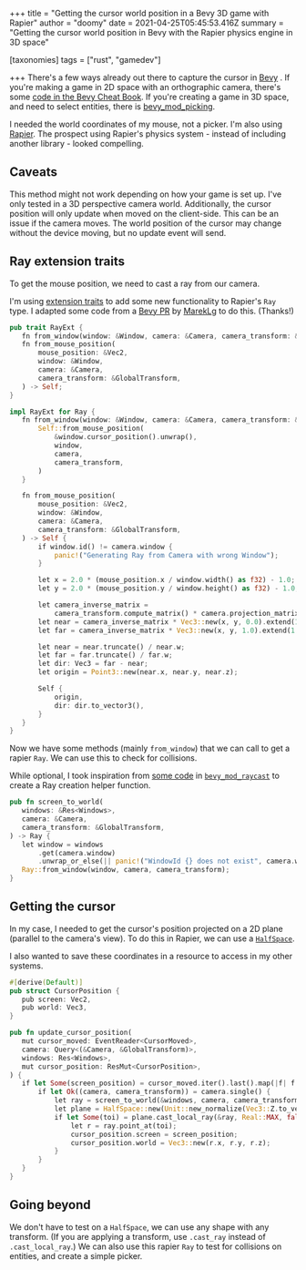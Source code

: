 +++
title = "Getting the cursor world position in a Bevy 3D game with Rapier"
author = "doomy"
date = 2021-04-25T05:45:53.416Z
summary = "Getting the cursor world position in Bevy with the Rapier physics engine in 3D space"

[taxonomies]
tags = ["rust", "gamedev"]

+++
There's a few ways already out there to capture the cursor in [Bevy](https://bevyengine.org) . If you're making a game in 2D space with an orthographic camera, there's some [code in the Bevy Cheat Book](https://bevy-cheatbook.github.io/cookbook/cursor2world.html#2d-games). If you're creating a game in 3D space, and need to select entities, there is [bevy_mod_picking](https://lib.rs/crates/bevy_mod_picking).

I needed the world coordinates of my mouse, not a picker. I'm also using [Rapier](https://rapier.rs). The prospect using Rapier's physics system - instead of including another library - looked compelling.

## Caveats

This method might not work depending on how your game is set up. I've only tested in a 3D perspective camera world. Additionally, the cursor position will only update when moved on the client-side. This can be an issue if the camera moves. The world position of the cursor may change without the device moving, but no update event will send.

## Ray extension traits

To get the mouse position, we need to cast a ray from our camera.

I'm using [extension traits](https://rust-lang.github.io/rfcs/0445-extension-trait-conventions.html) to add some new functionality to Rapier's `Ray` type. I adapted some code from a [Bevy PR](https://github.com/bevyengine/bevy/pull/615/files#diff-b8d1b19c39cd5204a806524463a0dd17a744079b4ffae0819b9056d6eb718533R11) by [MarekLg](https://github.com/bevyengine/bevy/pull/615#issue-496846792) to do this. (Thanks!)

```rs
pub trait RayExt {
   fn from_window(window: &Window, camera: &Camera, camera_transform: &GlobalTransform) -> Self;
   fn from_mouse_position(
       mouse_position: &Vec2,
       window: &Window,
       camera: &Camera,
       camera_transform: &GlobalTransform,
   ) -> Self;
}

impl RayExt for Ray {
   fn from_window(window: &Window, camera: &Camera, camera_transform: &GlobalTransform) -> Self {
       Self::from_mouse_position(
           &window.cursor_position().unwrap(),
           window,
           camera,
           camera_transform,
       )
   }

   fn from_mouse_position(
       mouse_position: &Vec2,
       window: &Window,
       camera: &Camera,
       camera_transform: &GlobalTransform,
   ) -> Self {
       if window.id() != camera.window {
           panic!("Generating Ray from Camera with wrong Window");
       }

       let x = 2.0 * (mouse_position.x / window.width() as f32) - 1.0;
       let y = 2.0 * (mouse_position.y / window.height() as f32) - 1.0;

       let camera_inverse_matrix =
           camera_transform.compute_matrix() * camera.projection_matrix.inverse();
       let near = camera_inverse_matrix * Vec3::new(x, y, 0.0).extend(1.0);
       let far = camera_inverse_matrix * Vec3::new(x, y, 1.0).extend(1.0);

       let near = near.truncate() / near.w;
       let far = far.truncate() / far.w;
       let dir: Vec3 = far - near;
       let origin = Point3::new(near.x, near.y, near.z);

       Self {
           origin,
           dir: dir.to_vector3(),
       }
   }
}
```

Now we have some methods (mainly `from_window`) that we can call to get a rapier `Ray`. We can use this to check for collisions.

While optional, I took inspiration from [some code](https://github.com/aevyrie/bevy_mod_raycast/blob/8b2ee7d015b9bb886684d7ad7796e404944bd5dd/src/primitives.rs#L95) in [`bevy_mod_raycast`](https://lib.rs/crates/bevy_mod_raycast) to create a Ray creation helper function.

```rs
pub fn screen_to_world(
   windows: &Res<Windows>,
   camera: &Camera,
   camera_transform: &GlobalTransform,
) -> Ray {
   let window = windows
       .get(camera.window)
       .unwrap_or_else(|| panic!("WindowId {} does not exist", camera.window));
   Ray::from_window(window, camera, camera_transform);
}
```

## Getting the cursor

In my case, I needed to get the cursor's position projected on a 2D plane (parallel to the camera's view). To do this in Rapier, we can use a [`HalfSpace`](https://docs.rs/rapier3d/0.8.0/rapier3d/geometry/struct.HalfSpace.html).

I also wanted to save these coordinates in a resource to access in my other systems.

```rs
#[derive(Default)]
pub struct CursorPosition {
   pub screen: Vec2,
   pub world: Vec3,
}

pub fn update_cursor_position(
   mut cursor_moved: EventReader<CursorMoved>,
   camera: Query<(&Camera, &GlobalTransform)>,
   windows: Res<Windows>,
   mut cursor_position: ResMut<CursorPosition>,
) {
   if let Some(screen_position) = cursor_moved.iter().last().map(|f| f.position) {
       if let Ok((camera, camera_transform)) = camera.single() {
           let ray = screen_to_world(&windows, camera, camera_transform);
           let plane = HalfSpace::new(Unit::new_normalize(Vec3::Z.to_vector3()));
           if let Some(toi) = plane.cast_local_ray(&ray, Real::MAX, false) {
               let r = ray.point_at(toi);
               cursor_position.screen = screen_position;
               cursor_position.world = Vec3::new(r.x, r.y, r.z);
           }
       }
   }
}
```

## Going beyond

We don't have to test on a `HalfSpace`, we can use any shape with any transform. (If you are applying a transform, use `.cast_ray` instead of `.cast_local_ray`.) We can also use this rapier `Ray` to test for collisions on entities, and create a simple picker.